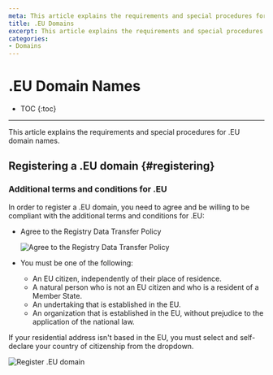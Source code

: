 ```yaml
---
meta: This article explains the requirements and special procedures for .EU domain names.
title: .EU Domains
excerpt: This article explains the requirements and special procedures for .EU domain names.
categories:
- Domains
---
```


# .EU Domain Names

* TOC
{:toc}

---

This article explains the requirements and special procedures for .EU domain names.


## Registering a .EU domain {#registering}

### Additional terms and conditions for .EU

In order to register a .EU domain, you need to agree and be willing to be compliant with the additional terms and conditions for .EU:

- Agree to the Registry Data Transfer Policy

  ![Agree to the Registry Data Transfer Policy](/files/eu-domain-policy.png)

- You must be one of the following:
  - An EU citizen, independently of their place of residence.
  - A natural person who is not an EU citizen and who is a resident of a Member State.
  - An undertaking that is established in the EU.
  - An organization that is established in the EU, without prejudice to the application of the national law.
  
If your residential address isn't based in the EU, you must select and self-declare your country of citizenship from the dropdown.

![Register .EU domain](/files/register-eu-domain.png)
